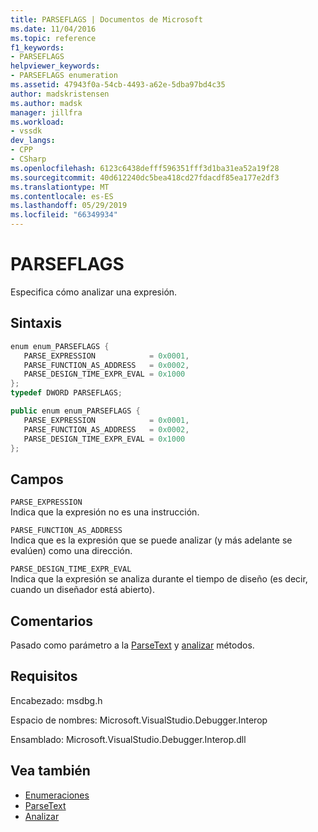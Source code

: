 ```yaml
---
title: PARSEFLAGS | Documentos de Microsoft
ms.date: 11/04/2016
ms.topic: reference
f1_keywords:
- PARSEFLAGS
helpviewer_keywords:
- PARSEFLAGS enumeration
ms.assetid: 47943f0a-54cb-4493-a62e-5dba97bd4c35
author: madskristensen
ms.author: madsk
manager: jillfra
ms.workload:
- vssdk
dev_langs:
- CPP
- CSharp
ms.openlocfilehash: 6123c6438defff596351fff3d1ba31ea52a19f28
ms.sourcegitcommit: 40d612240dc5bea418cd27fdacdf85ea177e2df3
ms.translationtype: MT
ms.contentlocale: es-ES
ms.lasthandoff: 05/29/2019
ms.locfileid: "66349934"
---
```

# <a name="parseflags"></a>PARSEFLAGS
Especifica cómo analizar una expresión.

## <a name="syntax"></a>Sintaxis

```cpp
enum enum_PARSEFLAGS { 
   PARSE_EXPRESSION            = 0x0001,
   PARSE_FUNCTION_AS_ADDRESS   = 0x0002,
   PARSE_DESIGN_TIME_EXPR_EVAL = 0x1000
};
typedef DWORD PARSEFLAGS;
```

```csharp
public enum enum_PARSEFLAGS { 
   PARSE_EXPRESSION            = 0x0001,
   PARSE_FUNCTION_AS_ADDRESS   = 0x0002,
   PARSE_DESIGN_TIME_EXPR_EVAL = 0x1000
};
```

## <a name="fields"></a>Campos
 `PARSE_EXPRESSION`\
 Indica que la expresión no es una instrucción.

 `PARSE_FUNCTION_AS_ADDRESS`\
 Indica que es la expresión que se puede analizar (y más adelante se evalúen) como una dirección.

 `PARSE_DESIGN_TIME_EXPR_EVAL`\
 Indica que la expresión se analiza durante el tiempo de diseño (es decir, cuando un diseñador está abierto).

## <a name="remarks"></a>Comentarios
 Pasado como parámetro a la [ParseText](../../../extensibility/debugger/reference/idebugexpressioncontext2-parsetext.md) y [analizar](../../../extensibility/debugger/reference/idebugexpressionevaluator-parse.md) métodos.

## <a name="requirements"></a>Requisitos
 Encabezado: msdbg.h

 Espacio de nombres:  Microsoft.VisualStudio.Debugger.Interop

 Ensamblado: Microsoft.VisualStudio.Debugger.Interop.dll

## <a name="see-also"></a>Vea también
- [Enumeraciones](../../../extensibility/debugger/reference/enumerations-visual-studio-debugging.md)
- [ParseText](../../../extensibility/debugger/reference/idebugexpressioncontext2-parsetext.md)
- [Analizar](../../../extensibility/debugger/reference/idebugexpressionevaluator-parse.md)